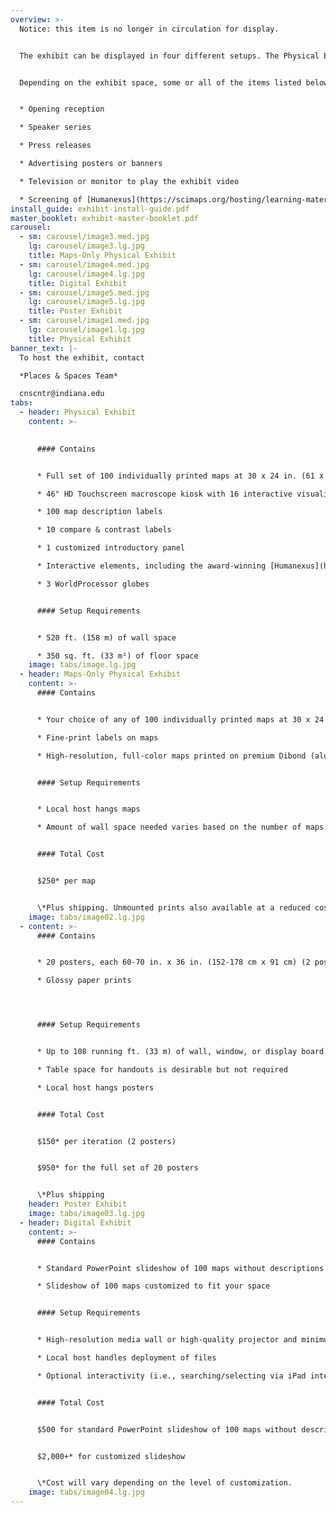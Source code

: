 ```yaml
---
overview: >-
  Notice: this item is no longer in circulation for display.


  The exhibit can be displayed in four different setups. The Physical Exhibit is a traveling exhibit which stays at your venue for a set period of time; the Maps-Only Physical Exhibit allows you to select high-quality exhibit maps to keep permanently; the Poster Exhibit offers smaller size poster versions of the exhibit to keep permanently; and the Digital Exhibit is a high-resolution slideshow of all exhibit maps that can be customized to fit your space. 


  Depending on the exhibit space, some or all of the items listed below should be considered in conjunction with the exhibit:


  * Opening reception

  * Speaker series

  * Press releases

  * Advertising posters or banners

  * Television or monitor to play the exhibit video

  * Screening of [Humanexus](https://scimaps.org/hosting/learning-material/humanexus) short film
install_guide: exhibit-install-guide.pdf
master_booklet: exhibit-master-booklet.pdf
carousel:
  - sm: carousel/image3.med.jpg
    lg: carousel/image3.lg.jpg
    title: Maps-Only Physical Exhibit
  - sm: carousel/image4.med.jpg
    lg: carousel/image4.lg.jpg
    title: Digital Exhibit
  - sm: carousel/image5.med.jpg
    lg: carousel/image5.lg.jpg
    title: Poster Exhibit
  - sm: carousel/image1.med.jpg
    lg: carousel/image1.lg.jpg
    title: Physical Exhibit
banner_text: |-
  To host the exhibit, contact

  *Places & Spaces Team*

  cnscntr@indiana.edu
tabs:
  - header: Physical Exhibit
    content: >-
      

      #### Contains


      * Full set of 100 individually printed maps at 30 x 24 in. (61 x 76 cm) each

      * 46" HD Touchscreen macroscope kiosk with 16 interactive visualizations

      * 100 map description labels

      * 10 compare & contrast labels

      * 1 customized introductory panel

      * Interactive elements, including the award-winning [Humanexus](https://scimaps.org/hosting/learning-material/humanexus) short film

      * 3 WorldProcessor globes


      #### Setup Requirements


      * 520 ft. (158 m) of wall space

      * 350 sq. ft. (33 m²) of floor space
    image: tabs/image.lg.jpg
  - header: Maps-Only Physical Exhibit
    content: >-
      #### Contains


      * Your choice of any of 100 individually printed maps at 30 x 24 in. (61 x 76 cm) each

      * Fine-print labels on maps

      * High-resolution, full-color maps printed on premium Dibond (aluminum composite sheet) with a french cleat backing for easy installation


      #### Setup Requirements


      * Local host hangs maps

      * Amount of wall space needed varies based on the number of maps selected


      #### Total Cost


      $250* per map


      \*Plus shipping. Unmounted prints also available at a reduced cost.
    image: tabs/image02.lg.jpg
  - content: >-
      #### Contains


      * 20 posters, each 60-70 in. x 36 in. (152-178 cm x 91 cm) (2 posters per iteration)

      * Glossy paper prints




      #### Setup Requirements


      * Up to 108 running ft. (33 m) of wall, window, or display board space, depending on how many iterations shown.

      * Table space for handouts is desirable but not required

      * Local host hangs posters


      #### Total Cost


      $150* per iteration (2 posters)


      $950* for the full set of 20 posters


      \*Plus shipping
    header: Poster Exhibit
    image: tabs/image03.lg.jpg
  - header: Digital Exhibit
    content: >-
      #### Contains


      * Standard PowerPoint slideshow of 100 maps without descriptions (titles only) or

      * Slideshow of 100 maps customized to fit your space


      #### Setup Requirements


      * High-resolution media wall or high-quality projector and minimum 10 x 8 ft. (2.4 x 3 m) of light-colored wall space

      * Local host handles deployment of files

      * Optional interactivity (i.e., searching/selecting via iPad interface) has been implemented by some exhibit hosts.


      #### Total Cost


      $500 for standard PowerPoint slideshow of 100 maps without descriptions (titles only), or


      $2,000+* for customized slideshow


      \*Cost will vary depending on the level of customization.
    image: tabs/image04.lg.jpg
---
```

